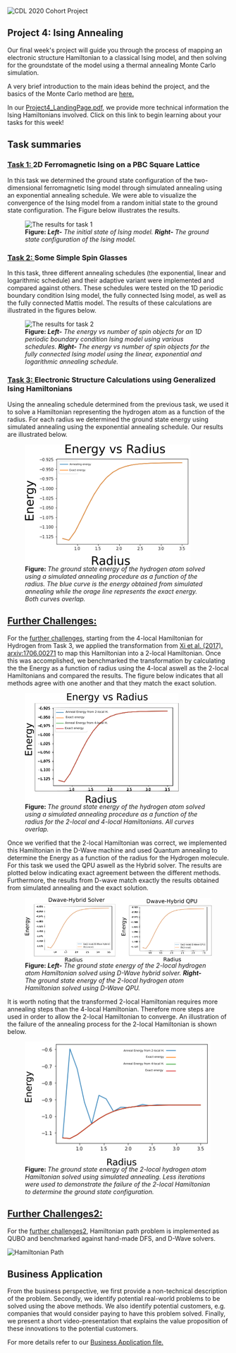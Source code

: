 ![CDL 2020 Cohort Project](../figures/CDL_logo.jpg)
## Project 4: Ising Annealing

Our final week's project will guide you through the process of mapping an electronic structure Hamiltonian to a classical Ising model, and then solving for the groundstate of the model using a thermal annealing Monte Carlo simulation.

A very brief introduction to the main ideas behind the project, and the basics of the Monte Carlo method are
[here.](https://github.com/CDL-Quantum/CohortProject_2020/blob/master/CDL_2020_docs.pdf)

In our [Project4_LandingPage.pdf](https://github.com/CDL-Quantum/CohortProject_2020/blob/master/Project_4_Ising_Annealer/Project4_LandingPage.pdf),
we provide more technical information the Ising Hamiltonians involved.
Click on this link to begin learning about your tasks for this week!

## Task summaries

### [Task 1: ](Task_1.ipynb) 2D Ferromagnetic Ising on a PBC Square Lattice
In this task we determined the ground state configuration of the two-dimensional ferromagnetic Ising model through simulated annealing
using an exponential annealing schedule. We were able to visualize the convergence of the Ising model from a
random initial state to the ground state configuration. The Figure below illustrates the results.

<p align="center">
<figure>
  <img src="img/Task1_results.png" alt="The results for task 1" align="center">
  <figcaption>  <b>Figure: </b>  <em><b>Left-</b> The initial state of Ising model.  <b>Right-</b> The ground state configuration of the Ising model.</em> </figcaption>
</figure>
</p>

### [Task 2: ](Task_2.ipynb) Some Simple Spin Glasses
In this task, three different annealing schedules (the exponential, linear and logarithmic schedule) and their adaptive variant were implemented and compared
against others. These schedules were tested on the 1D periodic boundary condition Ising model, the fully connected Ising model, as well as the fully
connected Mattis model. The results of these calculations are illustrated in the figures below.

<p align="center">
<figure>
  <img src="img/Task2_comparison.png" alt="The results for task 2" style="width: 30%; height: 30%">
  <figcaption>  <b>Figure: </b> <em> <b>Left-</b> The energy vs number of spin objects for an 1D periodic boundary condition Ising model using various schedules. 
  <b>Right-</b> The energy vs number of spin objects for the fully connected Ising model using the linear, exponential and logarithmic annealing schedule. </em> </figcaption>
</figure>
</p>


### [Task 3: ](Task_3.ipynb) Electronic Structure Calculations using Generalized Ising Hamiltonians
 
Using the annealing schedule determined from the previous task, we used it to solve a Hamiltonian representing 
the hydrogen atom as a function of the radius. For each radius we determined the ground state energy
using simulated annealing using the exponential annealing schedule. Our results are illustrated below.

<p align="center">
<figure>
  <img src="img/Task3_Energy_vs_radius.png" alt="The results for task 3" align="center">
  <figcaption> <b>Figure: </b> <em>The ground state energy of the hydrogen atom solved using a simulated annealing procedure as a function of the radius. The blue curve is the energy obtained from simulated annealing while the orage line represents the exact energy. Both curves overlap.</em> </figcaption>
</figure>
</p>

## [Further Challenges: ](Challenge.ipynb)

For the [further challenges](Challenge.ipynb), starting from the 4-local Hamiltonian for Hydrogen from Task 3, we 
applied the transformation from [Xi et al. (2017). arxiv:1706.00271](https://arxiv.org/pdf/1706.00271.pdf) to
map this Hamiltonian into a 2-local Hamiltonian. Once this was accomplished, we benchmarked 
the transformation by calculating the the Energy as a function of radius using the 
4-local aswell as the 2-local Hamiltonians and compared the results. The figure below indicates that all
methods agree with one another and that they match the exact solution.

<p align="center">
<figure>
  <img src="img/Additional_task_p1.png" alt="The results for additional task" align="center">
  <figcaption> <b>Figure: </b>  <em> The ground state energy of the hydrogen atom solved using a simulated annealing procedure as a function of the radius for the 2-local and 4-local Hamiltonians. All curves overlap.  </em> </figcaption>
</figure>
</p>

Once we verified that the 2-local Hamiltonian was correct, we implemented this Hamiltonian
in the D-Wave machine and used Quantum annealing to determine the Energy as a function
of the radius for the Hydrogen molecule. For this task we used the QPU aswell as the 
Hybrid solver. The results are plotted below indicating exact agreement between the 
different methods. Furthermore, the results from D-wave match exactly the results obtained 
from simulated annealing and the exact solution.

 <p align="center">
<figure>
  <img src="img/Additional_task_p2.png" alt="The results for additional task" align="center">
  <figcaption> <b> Figure: </b>  <em> <b>Left-</b> The ground state energy of the 2-local hydrogen atom Hamiltonian solved 
  using D-Wave hybrid solver. <b>Right-</b> The ground state energy of the 2-local hydrogen atom Hamiltonian solved 
  using D-Wave QPU.  </em> </figcaption>
</figure>
</p>

It is worth noting that the transformed 2-local Hamiltonian requires more annealing steps
than the 4-local Hamiltonian. Therefore more steps are used in order to allow the 2-local Hamiltonian
to converge. An illustration of the failure of the annealing process for the 2-local Hamiltonian is shown below.

 <p align="center">
<figure>
  <img src="img/Additional_task_p3.png" alt="The results for additional task" align="center">
  <figcaption> <b>Figure: </b> <em>The ground state energy of the 2-local hydrogen atom Hamiltonian solved 
  using simulated annealing. Less iterations were used to demonstrate the failure of the 2-local Hamiltonian
  to determine the ground state configuration.</em> </figcaption>
</figure>
</p>

## [Further Challenges2: ](Challenge2.ipynb)

For the [further challenges2](Challenge2.ipynb), Hamiltonian path problem is implemented as QUBO and benchmarked against hand-made DFS, and D-Wave solvers.

![Hamiltonian Path](img/HamiltonianPath.png)
## Business Application

From the business perspective, we first provide a non-technical description of the problem. Secondly, we identify potential real-world problems to be solved using the above methods. We also identify potential customers, e.g. companies that would consider paying to have this problem solved. Finally, we present a short video-presentation that explains the value proposition of these innovations to the potential customers.

For more details refer to our [Business Application file.](https://github.com/olgOk/CohortProject_2020/blob/master/Project_4_Ising_Annealer/BusinessApplication.md)

